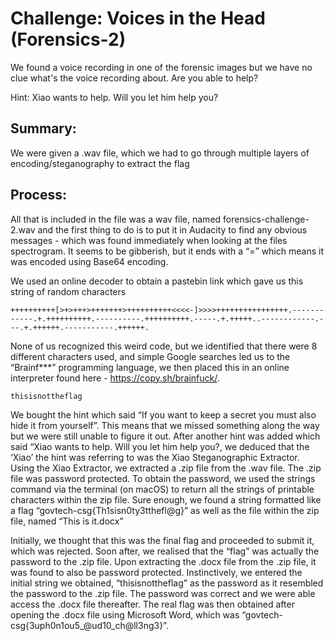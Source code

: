 # Challenge: Voices in the Head (Forensics-2)
We found a voice recording in one of the forensic images but we have no clue what's the voice recording about. Are you able to help?

Hint:
Xiao wants to help. Will you let him help you?

## Summary: 
We were given a .wav file, which we had to go through multiple layers of encoding/steganography to extract the flag

## Process:
All that is included in the file was a wav file, named forensics-challenge-2.wav and the first thing to do is to put it in Audacity to find any obvious messages - which was found immediately when looking at the files spectrogram. It seems to be gibberish, but it ends with a “=” which means it was encoded using Base64 encoding. 

We used an online decoder to obtain a pastebin link which gave us this string of random characters

`````````
++++++++++[>+>+++>+++++++>++++++++++<<<<-]>>>>++++++++++++++++.------------.+.++++++++++.----------.++++++++++.-----.+.+++++..------------.---.+.++++++.-----------.++++++.
`````````

None of us recognized this weird code, but we identified that there were 8 different characters used, and simple Google searches led us to the “Brainf***” programming language, we then placed this in an online interpreter found here - https://copy.sh/brainfuck/.

`````````
thisisnottheflag
`````````

We bought the hint which said “If you want to keep a secret you must also hide it from yourself”. This means that we missed something along the way but we were still unable to figure it out. After another hint was added which said “Xiao wants to help. Will you let him help you?, we deduced that the ‘Xiao’ the hint was referring to was the Xiao Steganographic Extractor. Using the Xiao Extractor, we extracted a .zip file from the .wav file. The .zip file was password protected. To obtain the password, we used the strings command via the terminal (on macOS) to return all the strings of printable characters within the zip file. Sure enough, we found a string formatted like a flag “govtech-csg{Th1sisn0ty3tthefl@g}” as well as the file within the zip file, named “This is it.docx”

Initially, we thought that this was the final flag and proceeded to submit it, which was rejected. Soon after, we realised that the “flag” was actually the password to the .zip file. Upon extracting the .docx file from the .zip file, it was found to also be password protected. Instinctively, we entered the initial string we obtained, “thisisnottheflag” as the password as it resembled the password to the .zip file. The password was correct and we were able access the .docx file thereafter. The real flag was then obtained after opening the .docx file using Microsoft Word, which was “govtech-csg{3uph0n1ou5_@ud10_ch@ll3ng3}”.

